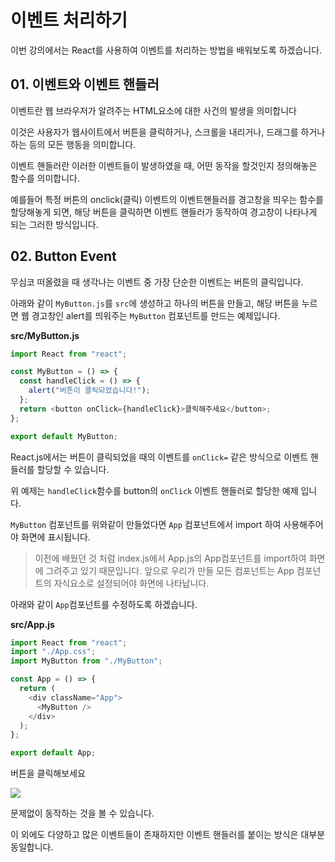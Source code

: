 # 이벤트 처리하기

이번 강의에서는 React를 사용하여 이벤트를 처리하는 방법을 배워보도록 하겠습니다.

## 01. 이벤트와 이벤트 핸들러

이벤트란 웹 브라우저가 알려주는 HTML요소에 대한 사건의 발생을 의미합니다

이것은 사용자가 웹사이트에서 버튼을 클릭하거나, 스크롤을 내리거나, 드래그를 하거나 하는 등의 모든 행동을 의미합니다.

이벤트 핸들러란 이러한 이벤트들이 발생하였을 때, 어떤 동작을 할것인지 정의해놓은 함수를 의미합니다.

예를들어 특정 버튼의 onclick(클릭) 이벤트의 이벤트핸들러를 경고창을 띄우는 함수를 할당해놓게 되면, 해당 버튼을 클릭하면 이벤트 핸들러가 동작하여 경고창이 나타나게 되는 그러한 방식입니다.

## 02. Button Event

무심코 떠올렸을 때 생각나는 이벤트 중 가장 단순한 이벤트는 버튼의 클릭입니다.

아래와 같이 `MyButton.js`를 `src`에 생성하고 하나의 버튼을 만들고, 해당 버튼을 누르면 웹 경고창인 alert를 띄워주는 `MyButton` 컴포넌트를 만드는 예제입니다.

**src/MyButton.js**

```javascript
import React from "react";

const MyButton = () => {
  const handleClick = () => {
    alert("버튼이 클릭되었습니다!");
  };
  return <button onClick={handleClick}>클릭해주세요</button>;
};

export default MyButton;
```

React.js에서는 버튼이 클릭되었을 때의 이벤트를 `onClick=` 같은 방식으로 이벤트 핸들러를 할당할 수 있습니다.

위 예제는 `handleClick`함수를 button의 `onClick` 이벤트 핸들러로 할당한 예제 입니다.

`MyButton` 컴포넌트를 위와같이 만들었다면 `App` 컴포넌트에서 import 하여 사용해주어야 화면에 표시됩니다.

> 이전에 배웠던 것 처럼 index.js에서 App.js의 App컴포넌트를 import하여 화면에 그려주고 있기 때문입니다. 앞으로 우리가 만들 모든 컴포넌트는 App 컴포넌트의 자식요소로 설정되어야 화면에 나타납니다.

아래와 같이 `App`컴포넌트를 수정하도록 하겠습니다.

**src/App.js**

```javascript
import React from "react";
import "./App.css";
import MyButton from "./MyButton";

const App = () => {
  return (
    <div className="App">
      <MyButton />
    </div>
  );
};

export default App;
```

버튼을 클릭해보세요

![](https://user-images.githubusercontent.com/46296754/138807701-ad9a3089-97f0-40e7-a67b-12c5de267519.png)

문제없이 동작하는 것을 볼 수 있습니다.

이 외에도 다양하고 많은 이벤트들이 존재하지만 이벤트 핸들러를 붙이는 방식은 대부분 동일합니다.
